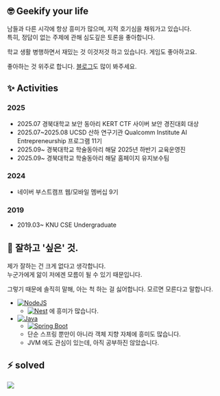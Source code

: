 

## 🤓 Geekify your life

남들과 다른 시각에 항상 흥미가 많으며, 지적 호기심을 채워가고 있습니다. <br>
특히, 정답이 없는 주제에 관해 심도깊은 토론을 좋아합니다.

학교 생활 병행하면서 재밌는 것 이것저것 하고 있습니다. 게임도 좋아하고요.

좋아하는 것 위주로 합니다. [블로그](https://blog.blu3fishez.org)도 많이 봐주세요.

## ✨ Activities

### 2025

- 2025.07 경북대학교 보안 동아리 KERT CTF 사이버 보안 경진대회 대상
- 2025.07~2025.08 UCSD 산하 연구기관 Qualcomm Institute AI Entrepreneurship 프로그램 11기 
- 2025.09~ 경북대학교 학술동아리 해달 2025년 하반기 교육운영진
- 2025.09~ 경북대학교 학술동아리 해달 홈페이지 유지보수팀

### 2024

- 네이버 부스트캠프 웹/모바일 멤버십 9기

### 2019

- 2019.03~ KNU CSE Undergraduate

## 🌱 잘하고 '싶은' 것.

제가 잘하는 건 크게 없다고 생각합니다.<br>
누군가에게 앎이 저에겐 모름이 될 수 있기 때문입니다.

그렇기 때문에 솔직히 말해, 아는 척 하는 걸 싫어합니다. 모르면 모른다고 말합니다.

- [![NodeJS](https://img.shields.io/badge/Node.js-6DA55F?logo=node.js&logoColor=white)](#)
  - [![Nest](https://img.shields.io/badge/Nest.js-%23E0234E.svg?logo=nestjs&logoColor=white)](#) 에 흥미가 많습니다.
- [![Java](https://img.shields.io/badge/Java-%23ED8B00.svg?logo=openjdk&logoColor=white)](#)
  - [![Spring Boot](https://img.shields.io/badge/Spring%20Boot-6DB33F?logo=springboot&logoColor=fff)](#)
  - 단순 스프링 뿐만이 아니라 객체 지향 자체에 흥미도 많습니다.
  - JVM 에도 관심이 있는데, 아직 공부하진 않았습니다.

## ⚡ solved

<img align="center" src="http://mazassumnida.wtf/api/v2/generate_badge?boj=blu3fishez">
